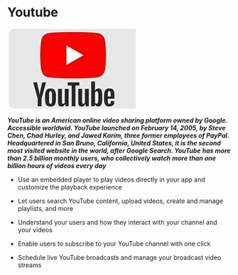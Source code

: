 # Youtube

<img src="https://github.com/TrevontePrinson/Youtube/blob/main/yt.png"/>

***YouTube is an American online video sharing platform owned by Google. Accessible worldwid. YouTube launched on February 14, 2005, by Steve Chen, Chad Hurley, and Jawed Karim, three former employees of PayPal. Headquartered in San Bruno, California, United States, it is the second most visited website in the world, after Google Search. YouTube has more than 2.5 billion monthly users, who collectively watch more than one billion hours of videos every day***

+  Use an embedded player to play videos directly in your app and customize the playback experience

+  Let users search YouTube content, upload videos, create and manage playlists, and more

+  Understand your users and how they interact with your channel and your videos

+  Enable users to subscribe to your YouTube channel with one click

+  Schedule live YouTube broadcasts and manage your broadcast video streams
